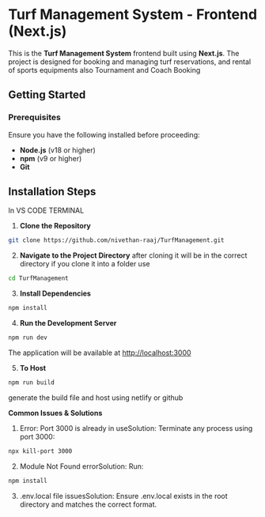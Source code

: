 # Turf Management System - Frontend (Next.js)

This is the **Turf Management System** frontend built using **Next.js**. The project is designed for booking and managing turf reservations, and rental of sports equipments also Tournament and Coach Booking


## Getting Started

### Prerequisites
Ensure you have the following installed before proceeding:  
- **Node.js** (v18 or higher)  
- **npm** (v9 or higher)  
- **Git**  

## Installation Steps
In VS CODE TERMINAL
1. **Clone the Repository**  
```bash
git clone https://github.com/nivethan-raaj/TurfManagement.git
```

2. **Navigate to the Project Directory**
after cloning it will be in the correct directory if you clone it into a folder use
```bash
cd TurfManagement
```

3. **Install Dependencies**  
```bash
npm install
```

4. **Run the Development Server**  
```bash
npm run dev
```

The application will be available at [http://localhost:3000](http://localhost:3000)


5. **To Host**
```bash
npm run build
```
generate the build file and host using netlify or github

**Common Issues & Solutions**

1. Error: Port 3000 is already in useSolution: Terminate any process using port 3000:
```bash
npx kill-port 3000
```

2. Module Not Found errorSolution: Run:

```bash
npm install
```

3. .env.local file issuesSolution: Ensure .env.local exists in the root directory and matches the correct format.
